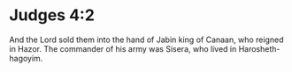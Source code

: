 # Judges 4:2

And the Lord sold them into the hand of Jabin king of Canaan, who reigned in Hazor. The commander of his army was Sisera, who lived in Harosheth-hagoyim.
